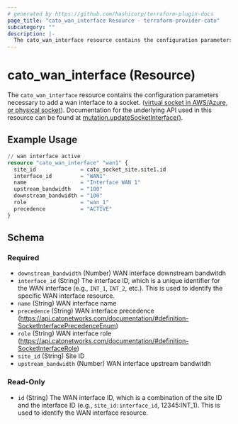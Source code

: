```yaml
---
# generated by https://github.com/hashicorp/terraform-plugin-docs
page_title: "cato_wan_interface Resource - terraform-provider-cato"
subcategory: ""
description: |-
  The cato_wan_interface resource contains the configuration parameters necessary to add a wan interface to a socket. (virtual socket in AWS/Azure, or physical socket https://support.catonetworks.com/hc/en-us/articles/4413280502929-Working-with-X1500-X1600-and-X1700-Socket-Sites). Documentation for the underlying API used in this resource can be found at mutation.updateSocketInterface() https://api.catonetworks.com/documentation/#mutation-site.updateSocketInterface.
---
```


# cato_wan_interface (Resource)

The `cato_wan_interface` resource contains the configuration parameters necessary to add a wan interface to a socket. ([virtual socket in AWS/Azure, or physical socket](https://support.catonetworks.com/hc/en-us/articles/4413280502929-Working-with-X1500-X1600-and-X1700-Socket-Sites)). Documentation for the underlying API used in this resource can be found at [mutation.updateSocketInterface()](https://api.catonetworks.com/documentation/#mutation-site.updateSocketInterface).

## Example Usage

```terraform
// wan interface active
resource "cato_wan_interface" "wan1" {
  site_id              = cato_socket_site.site1.id
  interface_id         = "WAN1"
  name                 = "Interface WAN 1"
  upstream_bandwidth   = "100"
  downstream_bandwidth = "100"
  role                 = "wan_1"
  precedence           = "ACTIVE"
}
```

<!-- schema generated by tfplugindocs -->
## Schema

### Required

- `downstream_bandwidth` (Number) WAN interface downstream bandwitdh
- `interface_id` (String) The interface ID, which is a unique identifier for the WAN interface (e.g., `INT_1`, `INT_2`, etc.). This is used to identify the specific WAN interface resource.
- `name` (String) WAN interface name
- `precedence` (String) WAN interface precedence (https://api.catonetworks.com/documentation/#definition-SocketInterfacePrecedenceEnum)
- `role` (String) WAN interface role (https://api.catonetworks.com/documentation/#definition-SocketInterfaceRole)
- `site_id` (String) Site ID
- `upstream_bandwidth` (Number) WAN interface upstream bandwitdh

### Read-Only

- `id` (String) The WAN interface ID, which is a combination of the site ID and the interface ID (e.g., `site_id:interface_id`, 12345:INT_1). This is used to identify the WAN interface resource.
